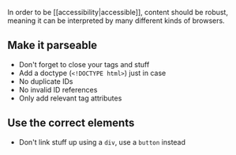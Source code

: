 In order to be [[accessibility|accessible]], content should be robust, meaning it can be interpreted by many different kinds of browsers.

## Make it parseable
- Don't forget to close your tags and stuff
- Add a doctype (`<!DOCTYPE html>`) just in case
- No duplicate IDs
- No invalid ID references
- Only add relevant tag attributes

## Use the correct elements
- Don't link stuff up using a `div`, use a `button` instead
